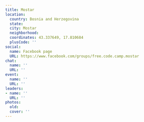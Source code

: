 ```yaml
---
title: Mostar
location:
  country: Bosnia and Herzegovina
  state: 
  city: Mostar
  neighborhood: 
  coordinates: 43.337649, 17.810684
  plusCode: ''
social:
  name: Facebook page
  URL: https://www.facebook.com/groups/free.code.camp.mostar
chat:
  name: ''
  URL: ''
event:
  name: ''
  URL: ''
leaders:
- name: ''
  URL: ''
photos:
  old: 
  cover: ''
---
```

